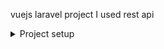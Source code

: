 vuejs laravel project I used rest api


<details><summary>Project setup</summary>
<p>

#### We can hide anything, even code!

```ruby
   npm install
```

</p>
</details>
